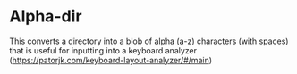 Alpha-dir
=========

This converts a directory into a blob of alpha (a-z) characters (with spaces) that is useful for inputting into a keyboard analyzer (https://patorjk.com/keyboard-layout-analyzer/#/main)
